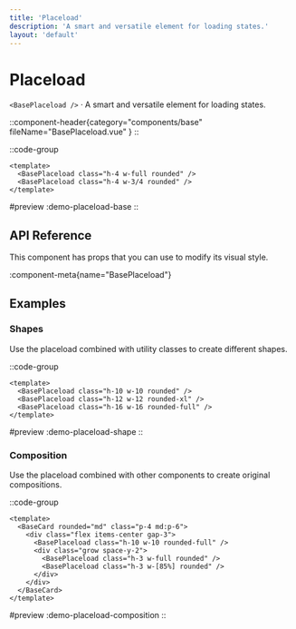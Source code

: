 ```yaml
---
title: 'Placeload'
description: 'A smart and versatile element for loading states.'
layout: 'default'
---
```


# Placeload

`<BasePlaceload />` · A smart and versatile element for loading states.

::component-header{category="components/base" fileName="BasePlaceload.vue" }
::

::code-group

```vue [DemoPlaceloadBase.vue]
<template>
  <BasePlaceload class="h-4 w-full rounded" />
  <BasePlaceload class="h-4 w-3/4 rounded" />
</template>
```

#preview
:demo-placeload-base
::


## API Reference

This component has props that you can use to modify its visual style.

:component-meta{name="BasePlaceload"}

## Examples

### Shapes

Use the placeload combined with utility classes to create different shapes.

::code-group

```vue [DemoPlaceloadShape.vue]
<template>
  <BasePlaceload class="h-10 w-10 rounded" />
  <BasePlaceload class="h-12 w-12 rounded-xl" />
  <BasePlaceload class="h-16 w-16 rounded-full" />
</template>
```

#preview
:demo-placeload-shape
::

### Composition

Use the placeload combined with other components to create original compositions.

::code-group

```vue [DemoPlaceloadComposition.vue]
<template>
  <BaseCard rounded="md" class="p-4 md:p-6">
    <div class="flex items-center gap-3">
      <BasePlaceload class="h-10 w-10 rounded-full" />
      <div class="grow space-y-2">
        <BasePlaceload class="h-3 w-full rounded" />
        <BasePlaceload class="h-3 w-[85%] rounded" />
      </div>
    </div>
  </BaseCard>
</template>
```

#preview
:demo-placeload-composition
::

